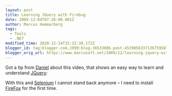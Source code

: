 ```yaml
---
layout: post
title: Learning JQuery with Firebug
date: 2009-12-04T07:26:00.001Z
author: Marcus Hammarberg
tags:
  - Tools
  - .NET
modified_time: 2010-12-14T15:22:38.172Z
blogger_id: tag:blogger.com,1999:blog-36533086.post-4539056337136759587
blogger_orig_url: https://www.marcusoft.net/2009/12/learning-jquery-with-firebug.html
---
```


Got a tip from [Daniel](http://www.numlock.se) about this video, that shows an easy way to learn and understand [JQuery](http://www.jquery.com):

With this and [Selenium](http://seleniumhq.org/) I cannot stand back anymore – I need to install [FireFox](http://www.mozilla.com/) for the first time.
